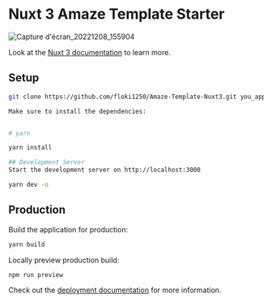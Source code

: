 # Nuxt 3 Amaze Template Starter
![Capture d'écran_20221208_155904](https://user-images.githubusercontent.com/37814393/206480378-e63cdf18-25ab-4c80-8c95-6b5ff4a9a920.png)

Look at the [Nuxt 3 documentation](https://nuxt.com/docs/getting-started/introduction) to learn more.

## Setup
```bash
git clone https://github.com/floki1250/Amaze-Template-Nuxt3.git you_app_name

Make sure to install the dependencies:


# yarn

yarn install

## Development Server
Start the development server on http://localhost:3000

yarn dev -o

```

## Production

Build the application for production:

```bash
yarn build
```

Locally preview production build:

```bash
npm run preview
```

Check out the [deployment documentation](https://nuxt.com/docs/getting-started/deployment) for more information.
